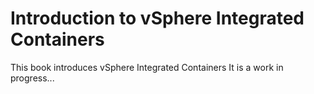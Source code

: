 # Introduction to vSphere Integrated Containers

This book introduces vSphere Integrated Containers
It is a work in progress...


